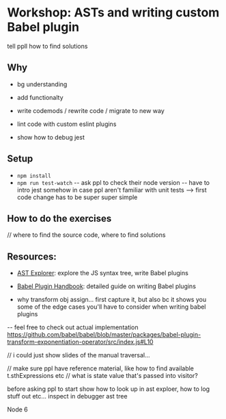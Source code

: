 # Workshop: ASTs and writing custom Babel plugin

tell ppll how to find solutions

## Why

- bg understanding
- add functionalty
- write codemods / rewrite code / migrate to new way

- lint code with custom eslint plugins
- show how to debug jest


## Setup 

- `npm install`
- `npm run test-watch`
-- ask ppl to check their node version
-- have to intro jest somehow in case ppl aren't familiar with unit tests
--> first code change has to be super super simple

## How to do the exercises

// where to find the source code, where to find solutions


## Resources:

- [AST Explorer](https://astexplorer.net/): explore the JS syntax tree, write Babel plugins
- [Babel Plugin Handbook](https://github.com/thejameskyle/babel-handbook/blob/master/translations/en/plugin-handbook.md): detailed guide on writing Babel plugins



- why transform obj assign... first capture it, but also bc it shows you some of the edge cases you'll have to consider when writing babel plugins


-- feel free to check out actual implementation https://github.com/babel/babel/blob/master/packages/babel-plugin-transform-exponentiation-operator/src/index.js#L10

// i could just show slides of the manual traversal...

// make sure ppl have reference material, like how to find available t.sthExpressions etc
// what is state value that's passed into visitor?



before asking ppl to start show how to look up in ast exploer, how to log stuff out etc... inspect in debugger ast tree

Node 6